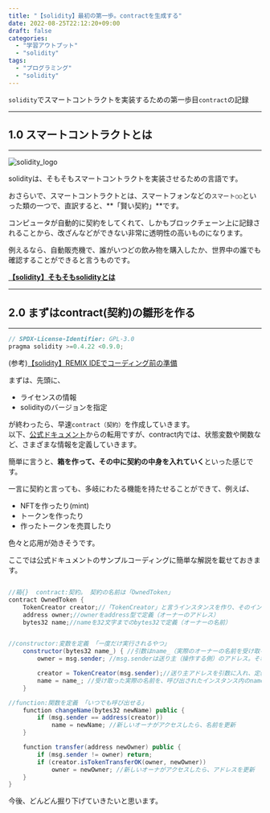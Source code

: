 ```yaml
---
title: "【solidity】最初の第一歩。contractを生成する"
date: 2022-08-25T22:12:20+09:00
draft: false
categories:
  - "学習アウトプット"
  - "solidity"
tags:
  - "プログラミング"
  - "solidity"
---
```


`solidity`でスマートコントラクトを実装するための第一歩目`contract`の記録

<!--more-->

***

## 1.0 スマートコントラクトとは

***

![solidity_logo](../../img/18_solidity_logo.png)

solidityは、そもそもスマートコントラクトを実装させるための言語です。

おさらいで、スマートコントラクトとは、スマートフォンなどの`スマート○○`といった類の一つで、直訳すると、**「賢い契約」**です。

コンピュータが自動的に契約をしてくれて、しかもブロックチェーン上に記録されることから、改ざんなどができない非常に透明性の高いものになります。

例えるなら、自動販売機で、誰がいつどの飲み物を購入したか、世界中の誰でも確認することができると言うものです。

**[【solidity】そもそもsolidityとは](10_solidity01.md)**

***

## 2.0 まずはcontract(契約)の雛形を作る

***

```java Hello.java {.light .line-number .copy}
// SPDX-License-Identifier: GPL-3.0
pragma solidity >=0.4.22 <0.9.0;
```
(参考)[【solidity】REMIX IDEでコーディング前の準備](11_solidity02.md)

まずは、先頭に、

- ライセンスの情報
- solidityのバージョンを指定

が終わったら、早速`contract（契約）`を作成していきます。  
以下、[公式ドキュメント](https://docs.soliditylang.org/en/v0.8.16/contracts.html)からの転用ですが、contract内では、状態変数や関数など、さまざまな情報を定義していきます。

簡単に言うと、**箱を作って、その中に契約の中身を入れていく**といった感じです。

一言に契約と言っても、多岐にわたる機能を持たせることができて、例えば、

- NFTを作ったり(mint)
- トークンを作ったり
- 作ったトークンを売買したり

色々と応用が効きそうです。

ここでは公式ドキュメントのサンプルコーディングに簡単な解説を載せておきます。


```java Hello.java {.light .line-number .copy}

//箱{}  contract:契約。 契約の名前は「OwnedToken」
contract OwnedToken {
    TokenCreator creator;//「TokenCreator」と言うインスタンスを作り、そのインスタンスを呼び出すための変数が「creator」。その変数「creator」の属性にオーナーのアドレスと名前を下で定義。
    address owner;//ownerをaddress型で定義（オーナーのアドレス）
    bytes32 name;//nameを32文字までのbytes32で定義（オーナーの名前）


//constructor:変数を定義 「一度だけ実行されるやつ」
    constructor(bytes32 name_) { //引数はname_（実際のオーナーの名前を受け取る）
        owner = msg.sender; //msg.senderは送り主（操作する側）のアドレス。それをowner変数に代入

        creator = TokenCreator(msg.sender);//送り主アドレスを引数に入れ、定義されたインスタンスを呼び出し
        name = name_; //受け取った実際の名前を、呼び出されたインスタンス内のnameに格納
    }

//function:関数を定義 「いつでも呼び出せる」
    function changeName(bytes32 newName) public {
        if (msg.sender == address(creator))
            name = newName; //新しいオーナがアクセスしたら、名前を更新
    }

    function transfer(address newOwner) public {
        if (msg.sender != owner) return;
        if (creator.isTokenTransferOK(owner, newOwner))
            owner = newOwner; //新しいオーナがアクセスしたら、アドレスを更新
    }
}
```

今後、どんどん掘り下げていきたいと思います。
